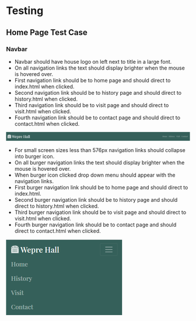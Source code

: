 # Testing

## Home Page Test Case

### Navbar

- Navbar should have house logo on left next to title in a large font.
- On all navigation links the text should display brighter when the mouse is hovered over.
- First navigation link should be to home page and should direct to index.html when clicked.
- Second navigation link should be to history page and should direct to history.html when clicked.
- Third navigation link should be to visit page and should direct to visit.html when clicked.
- Fourth navigation link should be to contact page and should direct to contact.html when clicked.  

![Image](assets/readme-images/big-navbar-image.png)  

- For small screen sizes less than 576px navigation links should collapse into burger icon.
- On all burger navigation links the text should display brighter when the mouse is hovered over.
- When burger icon clicked drop down menu should appear with the navigation links.
- First burger navigation link should be to home page and should direct to index.html.
- Second burger navigation link should be to history page and should direct to history.html when clicked.
- Third burger navigation link should be to visit page and should direct to visit.html when clicked.
- Fourth burger navigation link should be to contact page and should direct to contact.html when clicked.

![Image](assets/readme-images/small-navbar-image.png)  
